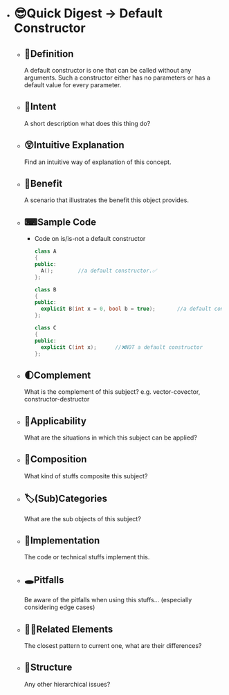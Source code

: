 - # 😎Quick Digest -> Default Constructor
	- ## 📝Definition
	  A default constructor is one that can be called without any arguments. Such a constructor either has no parameters or has a default value for every parameter.
	- ## 🎯Intent
	   A short description what does this thing do?
	- ## 😲Intuitive Explanation
	  Find an intuitive way of explanation of this concept.
	- ## 🚀Benefit
	   A scenario that illustrates the benefit this object provides.
	- ## ⌨Sample Code
		- Code on is/is-not a default constructor
		  
		  ``` c++
		  class A
		  {
		  public:
		    A();		//a default constructor.✅
		  };
		  
		  class B
		  {
		  public:
		    explicit B(int x = 0, bool b = true);		//a default constructor✅
		  };
		  
		  class C
		  {
		  public:
		    explicit C(int x);		//❌NOT a default constructor
		  };
		  
		  ```
	- ## 🌓Complement
	  What is the complement of this subject? e.g. vector-covector, constructor-destructor
	- ## 🤳Applicability
	   What are the situations in which this subject can be applied?
	- ## 🧪Composition
	  What kind of stuffs composite this subject?
	- ## 🏷(Sub)Categories
	  What are the sub objects of this subject?
	- ## 🔎Implementation
	   The code or technical stuffs implement this.
	- ## 🕳Pitfalls
	  Be aware of the pitfalls when using this stuffs... (especially considering edge cases)
	- ## 🙋‍♂️Related Elements
	   The closest pattern to current one, what are their differences?
	- ## 🧱Structure
	  Any other hierarchical issues?